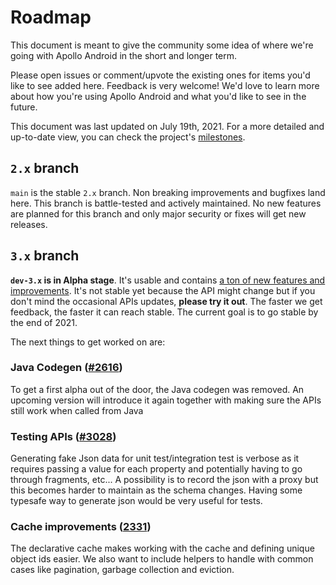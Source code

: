 # Roadmap

This document is meant to give the community some idea of where we're going with Apollo Android in the short and longer term. 

Please open issues or comment/upvote the existing ones for items you'd like to see added here. Feedback is very welcome! We'd love to learn more about how you're using Apollo Android and what you'd like to see in the future.

This document was last updated on July 19th, 2021. For a more detailed and up-to-date view, you can check the project's [milestones](https://github.com/apollographql/apollo-android/milestones?direction=asc&sort=title&state=open).

## `2.x` branch 

`main` is the stable `2.x` branch. Non breaking improvements and bugfixes land here. This branch is battle-tested and actively maintained. No new features are planned for this branch and only major security or fixes will get new releases.

## `3.x` branch

**`dev-3.x` is in Alpha stage**. It's usable and contains [a ton of new features and improvements](https://github.com/apollographql/apollo-android/releases/tag/v3.0.0-alpha01). It's not stable yet because the API might change but if you don't mind the occasional APIs updates, **please try it out**. The faster we get feedback, the faster it can reach stable. The current goal is to go stable by the end of 2021.

The next things to get worked on are:


### Java Codegen ([#2616](https://github.com/apollographql/apollo-android/issues/2616))

To get a first alpha out of the door, the Java codegen was removed. An upcoming version will introduce it again together with making sure the APIs still work when called from Java

### Testing APIs ([#3028](https://github.com/apollographql/apollo-android/issues/3028))

Generating fake Json data for unit test/integration test is verbose as it requires passing a value for each property and potentially having to go through fragments, etc... A possibility is to record the json with a proxy but this becomes harder to maintain as the schema changes. Having some typesafe way to generate json would be very useful for tests.

### Cache improvements ([2331](https://github.com/apollographql/apollo-android/issues/2331))

The declarative cache makes working with the cache and defining unique object ids easier. We also want to include helpers to handle with common cases like pagination, garbage collection and eviction.

